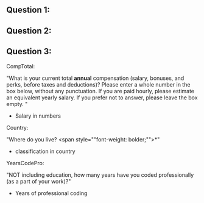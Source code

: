 ## Question 1:

## Question 2:

## Question 3:

CompTotal:

"What is your current total <b>annual</b> compensation (salary, bonuses, and perks, before taxes and deductions)? Please enter a whole number in the box below, without any punctuation.  If you are paid hourly, please estimate an equivalent yearly salary. If you prefer not to answer, please leave the box empty. " 
- Salary in numbers

Country:

"Where do you live? <span style=""font-weight: bolder;"">*</span>"
- classification in country

YearsCodePro:

"NOT including education, how many years have you coded professionally (as a part of your work)?"
- Years of professional coding



